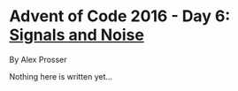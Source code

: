 # Advent of Code 2016 - Day 6: [Signals and Noise](https://adventofcode.com/2016/day/6)
By Alex Prosser

Nothing here is written yet...